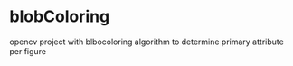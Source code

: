 # blobColoring
opencv project with blbocoloring algorithm to determine primary attribute per figure
